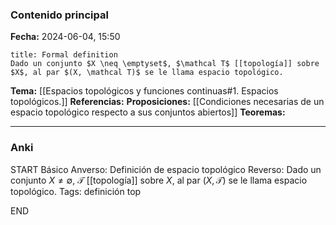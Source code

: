 ### Contenido principal

**Fecha:** 2024-06-04, 15:50

```ad-formal
title: Formal definition
Dado un conjunto $X \neq \emptyset$, $\mathcal T$ [[topología]] sobre $X$, al par $(X, \mathcal T)$ se le llama espacio topológico.
```

**Tema:** [[Espacios topológicos y funciones continuas#1. Espacios topológicos.]]
**Referencias:**
**Proposiciones:** [[Condiciones necesarias de un espacio topológico respecto a sus conjuntos abiertos]]
**Teoremas:**

---
### Anki

START
Básico
Anverso: Definición de espacio topológico
Reverso: Dado un conjunto $X \neq \emptyset$, $\mathcal T$ [[topología]] sobre $X$, al par $(X, \mathcal T)$ se le llama espacio topológico.
Tags: definición top
<!--ID: 1718723531991-->
END